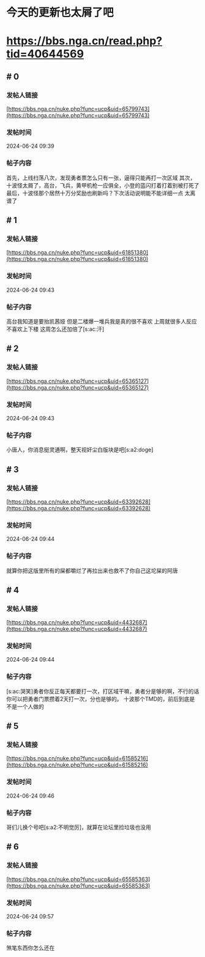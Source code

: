 # 今天的更新也太屑了吧
# https://bbs.nga.cn/read.php?tid=40644569

## \# 0
### 发帖人链接
[https://bbs.nga.cn/nuke.php?func=ucp&uid=65799743](https://bbs.nga.cn/nuke.php?func=ucp&uid=65799743)
### 发帖时间
2024-06-24 09:39
### 帖子内容
首先，上线扫荡八次，发现勇者票怎么只有一张，逼得只能再打一次区域
其次，十波怪太屑了，高台，飞兵，黄甲机枪一应俱全，小登的蓝闪打着打着别被打死了
最后，十波怪那个居然十万分奖励也刷新吗？下次活动说明能不能详细一点
太离谱了
## \# 1
### 发帖人链接
[https://bbs.nga.cn/nuke.php?func=ucp&uid=61851380](https://bbs.nga.cn/nuke.php?func=ucp&uid=61851380)
### 发帖时间
2024-06-24 09:43
### 帖子内容
高台我知道是要抬凯茜娅
但是二楼爆一堆兵我是真的很不喜欢
上周就很多人反应不喜欢上下楼
这周怎么还加倍了[s:ac:汗]
## \# 2
### 发帖人链接
[https://bbs.nga.cn/nuke.php?func=ucp&uid=65365127](https://bbs.nga.cn/nuke.php?func=ucp&uid=65365127)
### 发帖时间
2024-06-24 09:43
### 帖子内容
小唐人，你消息挺灵通啊，整天视奸尘白版块是吧[s:a2:doge]
## \# 3
### 发帖人链接
[https://bbs.nga.cn/nuke.php?func=ucp&uid=63392628](https://bbs.nga.cn/nuke.php?func=ucp&uid=63392628)
### 发帖时间
2024-06-24 09:44
### 帖子内容
就算你把这版里所有的屎都嚼烂了再拉出来也救不了你自己这坨屎的阿唐
## \# 4
### 发帖人链接
[https://bbs.nga.cn/nuke.php?func=ucp&uid=4432687](https://bbs.nga.cn/nuke.php?func=ucp&uid=4432687)
### 发帖时间
2024-06-24 09:44
### 帖子内容
[s:ac:哭笑]勇者你反正每天都要打一次，打区域干嘛，勇者分是够的啊，不行的话你可以把勇者门票攒着2天打一次，分也是够的。
十波那个TMD的，前后到底是不是一个人做的
## \# 5
### 发帖人链接
[https://bbs.nga.cn/nuke.php?func=ucp&uid=61585216](https://bbs.nga.cn/nuke.php?func=ucp&uid=61585216)
### 发帖时间
2024-06-24 09:46
### 帖子内容
哥们儿换个号吧[s:a2:不明觉厉]，就算在论坛里捡垃圾也没用
## \# 6
### 发帖人链接
[https://bbs.nga.cn/nuke.php?func=ucp&uid=65585363](https://bbs.nga.cn/nuke.php?func=ucp&uid=65585363)
### 发帖时间
2024-06-24 09:57
### 帖子内容
煞笔东西你怎么还在
